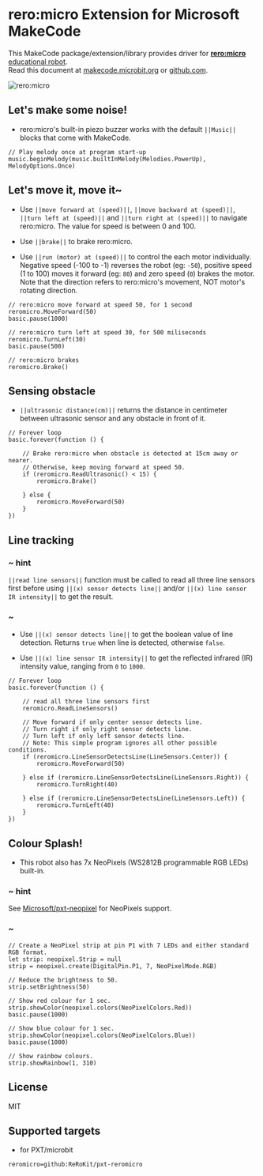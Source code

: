 # rero:micro Extension for Microsoft MakeCode

This MakeCode package/extension/library provides driver for [**rero:micro** educational robot](https://www.cytron.io/micro:bit/p-rero-micro?currency=usd).<br />
Read this document at [makecode.microbit.org](https://makecode.microbit.org/pkg/rerokit/pxt-reromicro) or [github.com](https://github.com/ReRoKit/pxt-reromicro).

![rero:micro](https://raw.githubusercontent.com/rerokit/pxt-reromicro/master/icon.png)



## Let's make some noise!

* rero:micro's built-in piezo buzzer works with the default ``||Music||`` blocks that come with MakeCode.

```blocks
// Play melody once at program start-up
music.beginMelody(music.builtInMelody(Melodies.PowerUp), MelodyOptions.Once)
```



## Let's move it, move it~

* Use ``||move forward at (speed)||``, ``||move backward at (speed)||``, ``||turn left at (speed)||`` and ``||turn right at (speed)||`` to navigate rero:micro. The value for speed is between 0 and 100.

* Use ``||brake||`` to brake rero:micro.

* Use ``||run (motor) at (speed)||`` to control the each motor individually. Negative speed (-100 to -1) reverses the robot (eg: ``-50``), positive speed (1 to 100) moves it forward (eg: ``80``) and zero speed (``0``) brakes the motor. Note that the direction refers to rero:micro's movement, NOT motor's rotating direction.

```blocks
// rero:micro move forward at speed 50, for 1 second
reromicro.MoveForward(50)
basic.pause(1000)

// rero:micro turn left at speed 30, for 500 miliseconds
reromicro.TurnLeft(30)
basic.pause(500)

// rero:micro brakes
reromicro.Brake()
```



## Sensing obstacle

* ``||ultrasonic distance(cm)||`` returns the distance in centimeter between ultrasonic sensor and any obstacle in front of it.

```blocks
// Forever loop
basic.forever(function () {

    // Brake rero:micro when obstacle is detected at 15cm away or nearer.
    // Otherwise, keep moving forward at speed 50.
    if (reromicro.ReadUltrasonic() < 15) {
        reromicro.Brake()

    } else {
        reromicro.MoveForward(50)
    }
})
```



## Line tracking

### ~ hint
``||read line sensors||`` function must be called to read all three line sensors first before using ``||(x) sensor detects line||`` and/or ``||(x) line sensor IR intensity||`` to get the result.
### ~

* Use ``||(x) sensor detects line||`` to get the boolean value of line detection. Returns ``true`` when line is detected, otherwise ``false``.

* Use ``||(x) line sensor IR intensity||`` to get the reflected infrared (IR) intensity value, ranging from ``0`` to ``1000``.

```blocks
// Forever loop
basic.forever(function () {

    // read all three line sensors first
    reromicro.ReadLineSensors()

    // Move forward if only center sensor detects line.
    // Turn right if only right sensor detects line.
    // Turn left if only left sensor detects line.
    // Note: This simple program ignores all other possible conditions.
    if (reromicro.LineSensorDetectsLine(LineSensors.Center)) {
        reromicro.MoveForward(50)

    } else if (reromicro.LineSensorDetectsLine(LineSensors.Right)) {
        reromicro.TurnRight(40)

    } else if (reromicro.LineSensorDetectsLine(LineSensors.Left)) {
        reromicro.TurnLeft(40)
    }
})
```



## Colour Splash!

* This robot also has 7x NeoPixels (WS2812B programmable RGB LEDs) built-in. 

### ~ hint
See [Microsoft/pxt-neopixel](https://makecode.microbit.org/pkg/microsoft/pxt-neopixel) for NeoPixels support. 
### ~

```blocks
// Create a NeoPixel strip at pin P1 with 7 LEDs and either standard RGB format.
let strip: neopixel.Strip = null
strip = neopixel.create(DigitalPin.P1, 7, NeoPixelMode.RGB)

// Reduce the brightness to 50.
strip.setBrightness(50)

// Show red colour for 1 sec.
strip.showColor(neopixel.colors(NeoPixelColors.Red))
basic.pause(1000)

// Show blue colour for 1 sec.
strip.showColor(neopixel.colors(NeoPixelColors.Blue))
basic.pause(1000)

// Show rainbow colours.
strip.showRainbow(1, 310)
```



## License

MIT

## Supported targets

* for PXT/microbit

```package
reromicro=github:ReRoKit/pxt-reromicro
```
